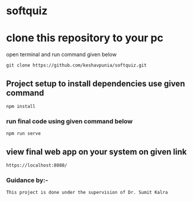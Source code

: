 # softquiz

# clone this repository to your pc
open terminal and run command given below
```
git clone https://github.com/keshavpunia/softquiz.git
```

## Project setup to install dependencies use given command
```
npm install
```

### run final code using given command below
```
npm run serve
```
## view final web app on your system on given link
```
https://localhost:8080/
```

### Guidance by:-
```
This project is done under the supervision of Dr. Sumit Kalra
```


